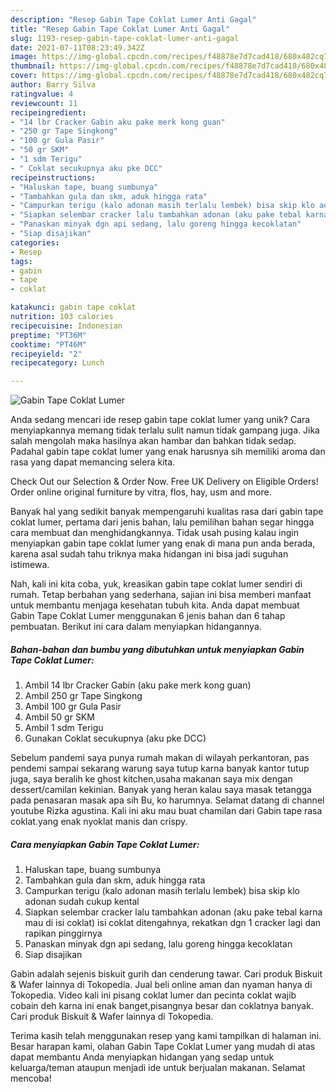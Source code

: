 ```yaml
---
description: "Resep Gabin Tape Coklat Lumer Anti Gagal"
title: "Resep Gabin Tape Coklat Lumer Anti Gagal"
slug: 1193-resep-gabin-tape-coklat-lumer-anti-gagal
date: 2021-07-11T08:23:49.342Z
image: https://img-global.cpcdn.com/recipes/f48878e7d7cad418/680x482cq70/gabin-tape-coklat-lumer-foto-resep-utama.jpg
thumbnail: https://img-global.cpcdn.com/recipes/f48878e7d7cad418/680x482cq70/gabin-tape-coklat-lumer-foto-resep-utama.jpg
cover: https://img-global.cpcdn.com/recipes/f48878e7d7cad418/680x482cq70/gabin-tape-coklat-lumer-foto-resep-utama.jpg
author: Barry Silva
ratingvalue: 4
reviewcount: 11
recipeingredient:
- "14 lbr Cracker Gabin aku pake merk kong guan"
- "250 gr Tape Singkong"
- "100 gr Gula Pasir"
- "50 gr SKM"
- "1 sdm Terigu"
- " Coklat secukupnya aku pke DCC"
recipeinstructions:
- "Haluskan tape, buang sumbunya"
- "Tambahkan gula dan skm, aduk hingga rata"
- "Campurkan terigu (kalo adonan masih terlalu lembek) bisa skip klo adonan sudah cukup kental"
- "Siapkan selembar cracker lalu tambahkan adonan (aku pake tebal karna mau di isi coklat) isi coklat ditengahnya, rekatkan dgn 1 cracker lagi dan rapikan pinggirnya"
- "Panaskan minyak dgn api sedang, lalu goreng hingga kecoklatan"
- "Siap disajikan"
categories:
- Resep
tags:
- gabin
- tape
- coklat

katakunci: gabin tape coklat 
nutrition: 103 calories
recipecuisine: Indonesian
preptime: "PT36M"
cooktime: "PT46M"
recipeyield: "2"
recipecategory: Lunch

---
```



![Gabin Tape Coklat Lumer](https://img-global.cpcdn.com/recipes/f48878e7d7cad418/680x482cq70/gabin-tape-coklat-lumer-foto-resep-utama.jpg)

Anda sedang mencari ide resep gabin tape coklat lumer yang unik? Cara menyiapkannya memang tidak terlalu sulit namun tidak gampang juga. Jika salah mengolah maka hasilnya akan hambar dan bahkan tidak sedap. Padahal gabin tape coklat lumer yang enak harusnya sih memiliki aroma dan rasa yang dapat memancing selera kita.

Check Out our Selection &amp; Order Now. Free UK Delivery on Eligible Orders! Order online original furniture by vitra, flos, hay, usm and more.

Banyak hal yang sedikit banyak mempengaruhi kualitas rasa dari gabin tape coklat lumer, pertama dari jenis bahan, lalu pemilihan bahan segar hingga cara membuat dan menghidangkannya. Tidak usah pusing kalau ingin menyiapkan gabin tape coklat lumer yang enak di mana pun anda berada, karena asal sudah tahu triknya maka hidangan ini bisa jadi suguhan istimewa.


Nah, kali ini kita coba, yuk, kreasikan gabin tape coklat lumer sendiri di rumah. Tetap berbahan yang sederhana, sajian ini bisa memberi manfaat untuk membantu menjaga kesehatan tubuh kita. Anda dapat membuat Gabin Tape Coklat Lumer menggunakan 6 jenis bahan dan 6 tahap pembuatan. Berikut ini cara dalam menyiapkan hidangannya.

<!--inarticleads1-->

##### Bahan-bahan dan bumbu yang dibutuhkan untuk menyiapkan Gabin Tape Coklat Lumer:

1. Ambil 14 lbr Cracker Gabin (aku pake merk kong guan)
1. Ambil 250 gr Tape Singkong
1. Ambil 100 gr Gula Pasir
1. Ambil 50 gr SKM
1. Ambil 1 sdm Terigu
1. Gunakan  Coklat secukupnya (aku pke DCC)


Sebelum pandemi saya punya rumah makan di wilayah perkantoran, pas pendemi sampai sekarang warung saya tutup karna banyak kantor tutup juga, saya beralih ke ghost kitchen,usaha makanan saya mix dengan dessert/camilan kekinian. Banyak yang heran kalau saya masak tetangga pada penasaran masak apa sih Bu, ko harumnya. Selamat datang di channel youtube Rizka agustina. Kali ini aku mau buat chamilan dari Gabin tape rasa coklat.yang enak nyoklat manis dan crispy. 

<!--inarticleads2-->

##### Cara menyiapkan Gabin Tape Coklat Lumer:

1. Haluskan tape, buang sumbunya
1. Tambahkan gula dan skm, aduk hingga rata
1. Campurkan terigu (kalo adonan masih terlalu lembek) bisa skip klo adonan sudah cukup kental
1. Siapkan selembar cracker lalu tambahkan adonan (aku pake tebal karna mau di isi coklat) isi coklat ditengahnya, rekatkan dgn 1 cracker lagi dan rapikan pinggirnya
1. Panaskan minyak dgn api sedang, lalu goreng hingga kecoklatan
1. Siap disajikan


Gabin adalah sejenis biskuit gurih dan cenderung tawar. Cari produk Biskuit &amp; Wafer lainnya di Tokopedia. Jual beli online aman dan nyaman hanya di Tokopedia. Video kali ini pisang coklat lumer dan pecinta coklat wajib cobain deh karna ini enak banget,pisangnya besar dan coklatnya banyak. Cari produk Biskuit &amp; Wafer lainnya di Tokopedia. 

Terima kasih telah menggunakan resep yang kami tampilkan di halaman ini. Besar harapan kami, olahan Gabin Tape Coklat Lumer yang mudah di atas dapat membantu Anda menyiapkan hidangan yang sedap untuk keluarga/teman ataupun menjadi ide untuk berjualan makanan. Selamat mencoba!
